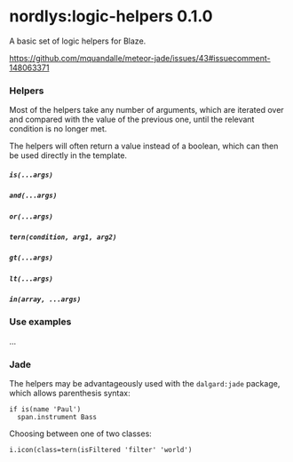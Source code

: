 nordlys:logic-helpers 0.1.0
===========================

A basic set of logic helpers for Blaze.

https://github.com/mquandalle/meteor-jade/issues/43#issuecomment-148063371


### Helpers

Most of the helpers take any number of arguments, which are iterated over and compared with the value of the previous one, until the relevant condition is no longer met.

The helpers will often return a value instead of a boolean, which can then be used directly in the template.

##### `is(...args)`

##### `and(...args)`

##### `or(...args)`

##### `tern(condition, arg1, arg2)`

##### `gt(...args)`

##### `lt(...args)`

##### `in(array, ...args)`


### Use examples

...


### Jade

The helpers may be advantageously used with the `dalgard:jade` package, which allows parenthesis syntax:

```jade
if is(name 'Paul')
  span.instrument Bass
```

Choosing between one of two classes:

```jade
i.icon(class=tern(isFiltered 'filter' 'world')
```

